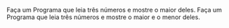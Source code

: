 Faça um Programa que leia três números e mostre o maior deles.
Faça um Programa que leia três números e mostre o maior e o menor deles.
